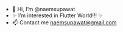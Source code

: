 - 👋 Hi, I’m @naemsupawat
- ✨ I’m interested in Flutter World!!! ✨
- 📫 Contact me naemsupawat@gmail.com

<!---
naemsupawatt/naemsupawatt is a ✨ special ✨ repository because its `README.md` (this file) appears on your GitHub profile.
You can click the Preview link to take a look at your changes.
--->
